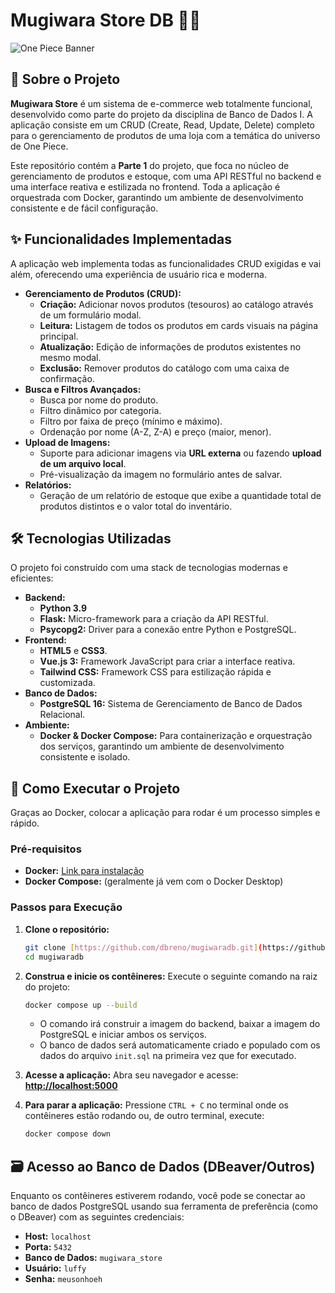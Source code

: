 # Mugiwara Store DB 🏴‍☠️

![One Piece Banner](https://i.imgur.com/8z2b2Y2.png)

## 📜 Sobre o Projeto

**Mugiwara Store** é um sistema de e-commerce web totalmente funcional, desenvolvido como parte do projeto da disciplina de Banco de Dados I. A aplicação consiste em um CRUD (Create, Read, Update, Delete) completo para o gerenciamento de produtos de uma loja com a temática do universo de One Piece.

Este repositório contém a **Parte 1** do projeto, que foca no núcleo de gerenciamento de produtos e estoque, com uma API RESTful no backend e uma interface reativa e estilizada no frontend. Toda a aplicação é orquestrada com Docker, garantindo um ambiente de desenvolvimento consistente e de fácil configuração.

## ✨ Funcionalidades Implementadas

A aplicação web implementa todas as funcionalidades CRUD exigidas e vai além, oferecendo uma experiência de usuário rica e moderna.

* **Gerenciamento de Produtos (CRUD):**
    * **Criação:** Adicionar novos produtos (tesouros) ao catálogo através de um formulário modal.
    * **Leitura:** Listagem de todos os produtos em cards visuais na página principal.
    * **Atualização:** Edição de informações de produtos existentes no mesmo modal.
    * **Exclusão:** Remover produtos do catálogo com uma caixa de confirmação.
* **Busca e Filtros Avançados:**
    * Busca por nome do produto.
    * Filtro dinâmico por categoria.
    * Filtro por faixa de preço (mínimo e máximo).
    * Ordenação por nome (A-Z, Z-A) e preço (maior, menor).
* **Upload de Imagens:**
    * Suporte para adicionar imagens via **URL externa** ou fazendo **upload de um arquivo local**.
    * Pré-visualização da imagem no formulário antes de salvar.
* **Relatórios:**
    * Geração de um relatório de estoque que exibe a quantidade total de produtos distintos e o valor total do inventário.

## 🛠️ Tecnologias Utilizadas

O projeto foi construído com uma stack de tecnologias modernas e eficientes:

* **Backend:**
    * **Python 3.9**
    * **Flask:** Micro-framework para a criação da API RESTful.
    * **Psycopg2:** Driver para a conexão entre Python e PostgreSQL.
* **Frontend:**
    * **HTML5** e **CSS3**.
    * **Vue.js 3:** Framework JavaScript para criar a interface reativa.
    * **Tailwind CSS:** Framework CSS para estilização rápida e customizada.
* **Banco de Dados:**
    * **PostgreSQL 16:** Sistema de Gerenciamento de Banco de Dados Relacional.
* **Ambiente:**
    * **Docker & Docker Compose:** Para containerização e orquestração dos serviços, garantindo um ambiente de desenvolvimento consistente e isolado.

## 🚀 Como Executar o Projeto

Graças ao Docker, colocar a aplicação para rodar é um processo simples e rápido.

### Pré-requisitos

* **Docker:** [Link para instalação](https://docs.docker.com/get-docker/)
* **Docker Compose:** (geralmente já vem com o Docker Desktop)

### Passos para Execução

1.  **Clone o repositório:**
    ```bash
    git clone [https://github.com/dbreno/mugiwaradb.git](https://github.com/dbreno/mugiwaradb.git)
    cd mugiwaradb
    ```

2.  **Construa e inicie os contêineres:**
    Execute o seguinte comando na raiz do projeto:
    ```bash
    docker compose up --build
    ```
    * O comando irá construir a imagem do backend, baixar a imagem do PostgreSQL e iniciar ambos os serviços.
    * O banco de dados será automaticamente criado e populado com os dados do arquivo `init.sql` na primeira vez que for executado.

3.  **Acesse a aplicação:**
    Abra seu navegador e acesse:
    [**http://localhost:5000**](http://localhost:5000)

4.  **Para parar a aplicação:**
    Pressione `CTRL + C` no terminal onde os contêineres estão rodando ou, de outro terminal, execute:
    ```bash
    docker compose down
    ```

## 🗃️ Acesso ao Banco de Dados (DBeaver/Outros)

Enquanto os contêineres estiverem rodando, você pode se conectar ao banco de dados PostgreSQL usando sua ferramenta de preferência (como o DBeaver) com as seguintes credenciais:

* **Host:** `localhost`
* **Porta:** `5432`
* **Banco de Dados:** `mugiwara_store`
* **Usuário:** `luffy`
* **Senha:** `meusonhoeh`
